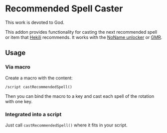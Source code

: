 # Recommended Spell Caster

This work is devoted to God.

This addon provides functionality for casting the next recommended spell or item that [Hekili](https://github.com/Hekili/hekili) recommends.
It works with the [NoName unlocker](https://no-name.site/) or [GMR](https://gmrwow.com/app/pricing).

## Usage

### Via macro

Create a macro with the content:

```
/script castRecommendedSpell()
```

Then you can bind the macro to a key and cast each spell of the rotation with one key.

### Integrated into a script

Just call `castRecommendedSpell()` where it fits in your script.
